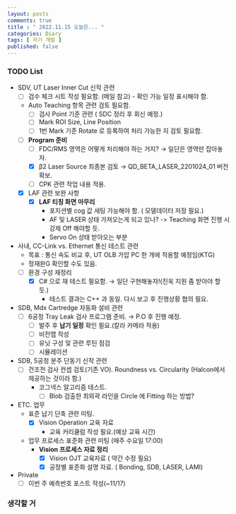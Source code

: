 ```yaml
---
layout: posts
comments: true
title : " 2022.11.15 오늘은... "
categories: Diary
tags: [ 자기 개발 ]
published: false
---
```


### TODO List

- SDV, UT Laser Inner Cut 신작 관련
  - [ ] 검수 체크 시트 작성 필요함. (메일 참고) - 확인 가능 일정 표시해야 함.
  - Auto Teaching 항목 관련 검토 필요함.
    - [ ] 검사 Point 기준 관련 ( SDC 정리 후 회신 예정.)
    - [ ] Mark ROI Size, Line Position
    - [ ] 1번 Mark 기준 Rotate 로 등록하여 처리 가능한 지 검토 필요함.
  - [ ] **Program 준비**
    - [ ] FDC/RMS 영역은 어떻게 처리해야 하는 거지? → 일단은 영역만 잡아놓자.
    - [x] β2 Laser Source 최종본 검토 → QD_BETA_LASER_2201024_01 버전 확보.
    - [ ] CPK 관련 작업 내용 적용.
  - [x] LAF 관련 보완 사항
    - [x] **LAF 티칭 화면 마무리**
      - 포지션별 cog 값 세팅 가능해야 함. ( 모델데이터 저장 필요.)
      - AF 및 LASER 상태 가져오는게 되고 있나? -> Teaching 화면 진행 시 강제 Off 해야할 듯.
      - Servo On 상태 받아오는 부분

- 사내, CC-Link vs. Ethernet 통신 테스트 관련
  - 목표 : 통신 속도 비교 후, UT OLB 가압 PC 한 개에 적용할 예정임(KTG)
  - 정재완G 확인할 수도 있음.
  - [ ] 환경 구성 재정리
    - [x] C# 으로 재 테스트 필요함. → 일단 구현해놓자!(진욱 지원 좀 받아야 할 듯.)
      - 테스트 결과는 C++ 과 동일. 다시 보고 후 진행상황 협의 필요.

- SDB, Mdx Cartredge 자동화 설비 관련
  - [ ] 6공정 Tray Leak 검사 프로그램 준비. → P.O 후 진행 예정.
    - [ ] 발주 후 **납기 일정** 확인 필요.(칼라 카메라 적용)
    - [ ] 비전맵 작성
    - [ ] 유닛 구성 및 관련 루틴 점검
    - [ ] 시뮬레이션

- SDB, 5공정 분주 단동기 신작 관련
  - [ ] 건조전 검사 컨셉 검토(기존 VO). Roundness vs. Circularity (Halcon에서 제공하는 것이라 함.)
    - 코그넥스 알고리즘 테스트.
      - [ ] Blob 검출한 최외곽 라인을 Circle 에 Fitting 하는 방법?

- ETC. 업무
  - 표준 납기 단축 관련 미팅.
    - [x] Vision Operation 교육 자료
      - 교육 커리큘럼 작성 필요.(예상 교육 시간)

  - 업무 프로세스 표준화 관련 미팅 (매주 수요일 17:00)
    - **Vision 프로세스 자료 정리**
      - [x] Vision OJT 교육자료 ( 약간 수정 필요)
      - [x] 공정별 표준화 설명 자료. ( Bonding, SDB, LASER, LAMI)

- Private
  - [ ] 이번 주 예측번호 포스트 작성(~11/17)

### 생각할 거
